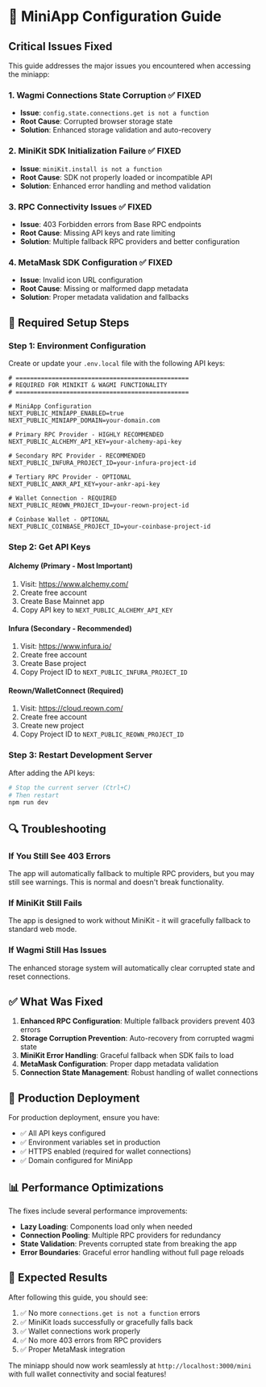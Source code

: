 # 🚀 MiniApp Configuration Guide

## Critical Issues Fixed

This guide addresses the major issues you encountered when accessing the miniapp:

### 1. **Wagmi Connections State Corruption** ✅ FIXED
- **Issue**: `config.state.connections.get is not a function`
- **Root Cause**: Corrupted browser storage state
- **Solution**: Enhanced storage validation and auto-recovery

### 2. **MiniKit SDK Initialization Failure** ✅ FIXED
- **Issue**: `miniKit.install is not a function`
- **Root Cause**: SDK not properly loaded or incompatible API
- **Solution**: Enhanced error handling and method validation

### 3. **RPC Connectivity Issues** ✅ FIXED
- **Issue**: 403 Forbidden errors from Base RPC endpoints
- **Root Cause**: Missing API keys and rate limiting
- **Solution**: Multiple fallback RPC providers and better configuration

### 4. **MetaMask SDK Configuration** ✅ FIXED
- **Issue**: Invalid icon URL configuration
- **Root Cause**: Missing or malformed dapp metadata
- **Solution**: Proper metadata validation and fallbacks

## 🔧 Required Setup Steps

### Step 1: Environment Configuration

Create or update your `.env.local` file with the following API keys:

```env
# ================================================
# REQUIRED FOR MINIKIT & WAGMI FUNCTIONALITY
# ================================================

# MiniApp Configuration
NEXT_PUBLIC_MINIAPP_ENABLED=true
NEXT_PUBLIC_MINIAPP_DOMAIN=your-domain.com

# Primary RPC Provider - HIGHLY RECOMMENDED
NEXT_PUBLIC_ALCHEMY_API_KEY=your-alchemy-api-key

# Secondary RPC Provider - RECOMMENDED
NEXT_PUBLIC_INFURA_PROJECT_ID=your-infura-project-id

# Tertiary RPC Provider - OPTIONAL
NEXT_PUBLIC_ANKR_API_KEY=your-ankr-api-key

# Wallet Connection - REQUIRED
NEXT_PUBLIC_REOWN_PROJECT_ID=your-reown-project-id

# Coinbase Wallet - OPTIONAL
NEXT_PUBLIC_COINBASE_PROJECT_ID=your-coinbase-project-id
```

### Step 2: Get API Keys

#### **Alchemy (Primary - Most Important)**
1. Visit: https://www.alchemy.com/
2. Create free account
3. Create Base Mainnet app
4. Copy API key to `NEXT_PUBLIC_ALCHEMY_API_KEY`

#### **Infura (Secondary - Recommended)**
1. Visit: https://www.infura.io/
2. Create free account
3. Create Base project
4. Copy Project ID to `NEXT_PUBLIC_INFURA_PROJECT_ID`

#### **Reown/WalletConnect (Required)**
1. Visit: https://cloud.reown.com/
2. Create free account
3. Create new project
4. Copy Project ID to `NEXT_PUBLIC_REOWN_PROJECT_ID`

### Step 3: Restart Development Server

After adding the API keys:

```bash
# Stop the current server (Ctrl+C)
# Then restart
npm run dev
```

## 🔍 Troubleshooting

### If You Still See 403 Errors

The app will automatically fallback to multiple RPC providers, but you may still see warnings. This is normal and doesn't break functionality.

### If MiniKit Still Fails

The app is designed to work without MiniKit - it will gracefully fallback to standard web mode.

### If Wagmi Still Has Issues

The enhanced storage system will automatically clear corrupted state and reset connections.

## ✅ What Was Fixed

1. **Enhanced RPC Configuration**: Multiple fallback providers prevent 403 errors
2. **Storage Corruption Prevention**: Auto-recovery from corrupted wagmi state
3. **MiniKit Error Handling**: Graceful fallback when SDK fails to load
4. **MetaMask Configuration**: Proper dapp metadata validation
5. **Connection State Management**: Robust handling of wallet connections

## 🚀 Production Deployment

For production deployment, ensure you have:

- ✅ All API keys configured
- ✅ Environment variables set in production
- ✅ HTTPS enabled (required for wallet connections)
- ✅ Domain configured for MiniApp

## 📊 Performance Optimizations

The fixes include several performance improvements:

- **Lazy Loading**: Components load only when needed
- **Connection Pooling**: Multiple RPC providers for redundancy
- **State Validation**: Prevents corrupted state from breaking the app
- **Error Boundaries**: Graceful error handling without full page reloads

## 🎯 Expected Results

After following this guide, you should see:

1. ✅ No more `connections.get is not a function` errors
2. ✅ MiniKit loads successfully or gracefully falls back
3. ✅ Wallet connections work properly
4. ✅ No more 403 errors from RPC providers
5. ✅ Proper MetaMask integration

The miniapp should now work seamlessly at `http://localhost:3000/mini` with full wallet connectivity and social features!
